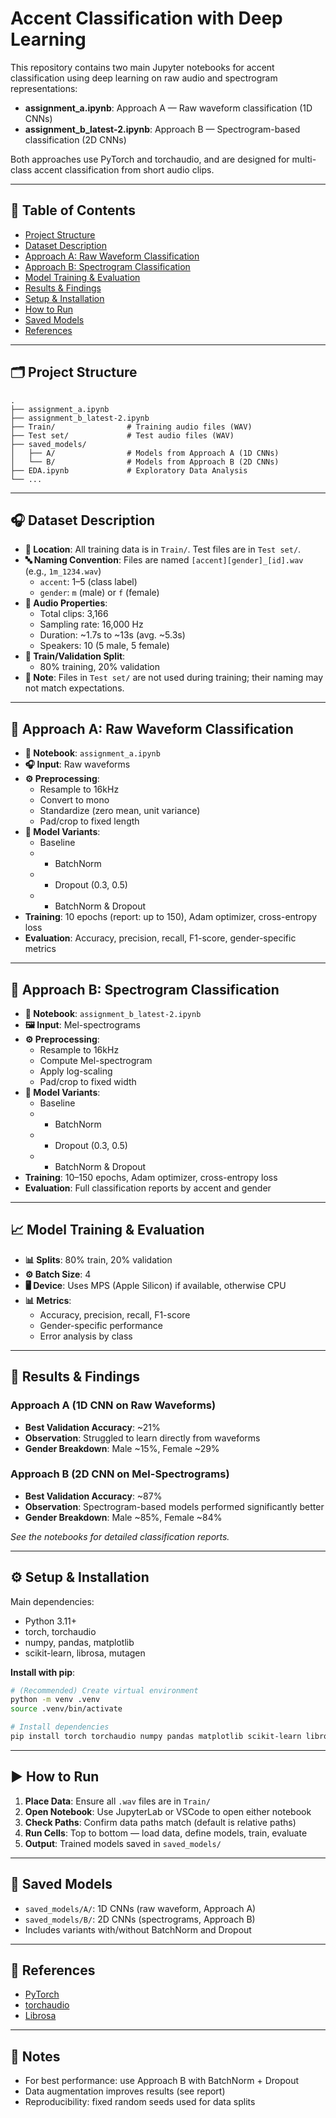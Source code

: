 # Accent Classification with Deep Learning

This repository contains two main Jupyter notebooks for accent classification using deep learning on raw audio and spectrogram representations:

- **assignment_a.ipynb**: Approach A — Raw waveform classification (1D CNNs)  
- **assignment_b_latest-2.ipynb**: Approach B — Spectrogram-based classification (2D CNNs)

Both approaches use PyTorch and torchaudio, and are designed for multi-class accent classification from short audio clips.

---

## 📁 Table of Contents

- [Project Structure](#project-structure)  
- [Dataset Description](#dataset-description)  
- [Approach A: Raw Waveform Classification](#approach-a-raw-waveform-classification)  
- [Approach B: Spectrogram Classification](#approach-b-spectrogram-classification)  
- [Model Training & Evaluation](#model-training--evaluation)  
- [Results & Findings](#results--findings)  
- [Setup & Installation](#setup--installation)  
- [How to Run](#how-to-run)  
- [Saved Models](#saved-models)  
- [References](#references)  

---

## 🗂️ Project Structure

```
.
├── assignment_a.ipynb
├── assignment_b_latest-2.ipynb
├── Train/                # Training audio files (WAV)
├── Test set/             # Test audio files (WAV)
├── saved_models/
│   ├── A/                # Models from Approach A (1D CNNs)
│   └── B/                # Models from Approach B (2D CNNs)
├── EDA.ipynb             # Exploratory Data Analysis
└── ...
```

---

## 🎧 Dataset Description

- **📁 Location**: All training data is in `Train/`. Test files are in `Test set/`.
- **🔤 Naming Convention**: Files are named `[accent][gender]_[id].wav` (e.g., `1m_1234.wav`)
  - `accent`: 1–5 (class label)  
  - `gender`: `m` (male) or `f` (female)
- **🎼 Audio Properties**:
  - Total clips: 3,166  
  - Sampling rate: 16,000 Hz  
  - Duration: ~1.7s to ~13s (avg. ~5.3s)  
  - Speakers: 10 (5 male, 5 female)
- **🧪 Train/Validation Split**:
  - 80% training, 20% validation  
- **🚫 Note**: Files in `Test set/` are not used during training; their naming may not match expectations.

---

## 🧪 Approach A: Raw Waveform Classification

- **📓 Notebook**: `assignment_a.ipynb`  
- **🎧 Input**: Raw waveforms  
- **⚙️ Preprocessing**:
  - Resample to 16kHz  
  - Convert to mono  
  - Standardize (zero mean, unit variance)  
  - Pad/crop to fixed length  
- **🧠 Model Variants**:
  - Baseline  
  - + BatchNorm  
  - + Dropout (0.3, 0.5)  
  - + BatchNorm & Dropout  
- **Training**: 10 epochs (report: up to 150), Adam optimizer, cross-entropy loss  
- **Evaluation**: Accuracy, precision, recall, F1-score, gender-specific metrics

---

## 🧪 Approach B: Spectrogram Classification

- **📓 Notebook**: `assignment_b_latest-2.ipynb`  
- **🖼️ Input**: Mel-spectrograms  
- **⚙️ Preprocessing**:
  - Resample to 16kHz  
  - Compute Mel-spectrogram  
  - Apply log-scaling  
  - Pad/crop to fixed width  
- **🧠 Model Variants**:
  - Baseline  
  - + BatchNorm  
  - + Dropout (0.3, 0.5)  
  - + BatchNorm & Dropout  
- **Training**: 10–150 epochs, Adam optimizer, cross-entropy loss  
- **Evaluation**: Full classification reports by accent and gender

---

## 📈 Model Training & Evaluation

- **📊 Splits**: 80% train, 20% validation  
- **⚙️ Batch Size**: 4  
- **🖥️ Device**: Uses MPS (Apple Silicon) if available, otherwise CPU  
- **📊 Metrics**:
  - Accuracy, precision, recall, F1-score  
  - Gender-specific performance  
  - Error analysis by class

---

## 🏁 Results & Findings

### Approach A (1D CNN on Raw Waveforms)
- **Best Validation Accuracy**: ~21%  
- **Observation**: Struggled to learn directly from waveforms  
- **Gender Breakdown**: Male ~15%, Female ~29%  

### Approach B (2D CNN on Mel-Spectrograms)
- **Best Validation Accuracy**: ~87%  
- **Observation**: Spectrogram-based models performed significantly better  
- **Gender Breakdown**: Male ~85%, Female ~84%

*See the notebooks for detailed classification reports.*

---

## ⚙️ Setup & Installation

Main dependencies:
- Python 3.11+  
- torch, torchaudio  
- numpy, pandas, matplotlib  
- scikit-learn, librosa, mutagen  

**Install with pip**:

```bash
# (Recommended) Create virtual environment
python -m venv .venv
source .venv/bin/activate

# Install dependencies
pip install torch torchaudio numpy pandas matplotlib scikit-learn librosa mutagen
```

---

## ▶️ How to Run

1. **Place Data**: Ensure all `.wav` files are in `Train/`  
2. **Open Notebook**: Use JupyterLab or VSCode to open either notebook  
3. **Check Paths**: Confirm data paths match (default is relative paths)  
4. **Run Cells**: Top to bottom — load data, define models, train, evaluate  
5. **Output**: Trained models saved in `saved_models/`  

---

## 💾 Saved Models

- `saved_models/A/`: 1D CNNs (raw waveform, Approach A)  
- `saved_models/B/`: 2D CNNs (spectrograms, Approach B)  
- Includes variants with/without BatchNorm and Dropout

---

## 🔗 References

- [PyTorch](https://pytorch.org/)  
- [torchaudio](https://pytorch.org/audio/stable/index.html)  
- [Librosa](https://librosa.org/doc/latest/index.html)

---

## 📝 Notes

- For best performance: use Approach B with BatchNorm + Dropout  
- Data augmentation improves results (see report)  
- Reproducibility: fixed random seeds used for data splits  